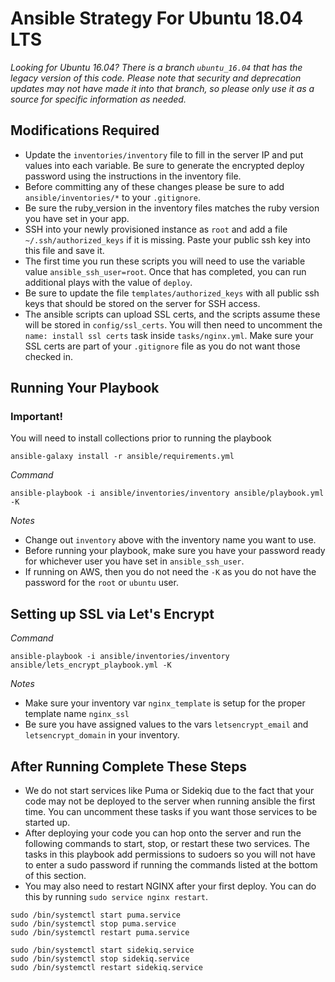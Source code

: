# Ansible Strategy For Ubuntu 18.04 LTS

*Looking for Ubuntu 16.04? There is a branch `ubuntu_16.04` that has the legacy version of this code.  Please note that security and deprecation updates may not have made it into that branch, so please only use it as a source for specific information as needed.*

## Modifications Required

* Update the `inventories/inventory` file to fill in the server IP and put values into each variable.  Be sure to generate the encrypted deploy password using the instructions in the inventory file.
* Before committing any of these changes please be sure to add `ansible/inventories/*` to your `.gitignore`.
* Be sure the ruby_version in the inventory files matches the ruby version you have set in your app.
* SSH into your newly provisioned instance as `root` and add a file `~/.ssh/authorized_keys` if it is missing.  Paste your public ssh key into this file and save it.
* The first time you run these scripts you will need to use the variable value `ansible_ssh_user=root`.  Once that has completed, you can run additional plays with the value of `deploy`.
* Be sure to update the file `templates/authorized_keys` with all public ssh keys that should be stored on the server for SSH access.
* The ansible scripts can upload SSL certs, and the scripts assume these will be stored in `config/ssl_certs`.  You will then need to uncomment the `name: install ssl certs` task inside `tasks/nginx.yml`.  Make sure your SSL certs are part of your `.gitignore` file as you do not want those checked in.

## Running Your Playbook

### Important!
You will need to install collections prior to running the playbook

```
ansible-galaxy install -r ansible/requirements.yml
```

*Command*
```
ansible-playbook -i ansible/inventories/inventory ansible/playbook.yml -K
```
*Notes*

* Change out `inventory` above with the inventory name you want to use.
* Before running your playbook, make sure you have your password ready for whichever user you have set in `ansible_ssh_user`.
* If running on AWS, then you do not need the `-K` as you do not have the password for the `root` or `ubuntu` user.

## Setting up SSL via Let's Encrypt

*Command*
```
ansible-playbook -i ansible/inventories/inventory ansible/lets_encrypt_playbook.yml -K
```
*Notes*

* Make sure your inventory var `nginx_template` is setup for the proper template name `nginx_ssl`
* Be sure you have assigned values to the vars `letsencrypt_email` and `letsencrypt_domain` in your inventory.

## After Running Complete These Steps
* We do not start services like Puma or Sidekiq due to the fact that your code may not be deployed to the server when running ansible the first time.  You can uncomment these tasks if you want those services to be started up.
* After deploying your code you can hop onto the server and run the following commands to start, stop, or restart these two services.  The tasks in this playbook add permissions to sudoers so you will not have to enter a sudo password if running the commands listed at the bottom of this section.
* You may also need to restart NGINX after your first deploy.  You can do this by running `sudo service nginx restart`.

```
sudo /bin/systemctl start puma.service
sudo /bin/systemctl stop puma.service
sudo /bin/systemctl restart puma.service

sudo /bin/systemctl start sidekiq.service
sudo /bin/systemctl stop sidekiq.service
sudo /bin/systemctl restart sidekiq.service
```
